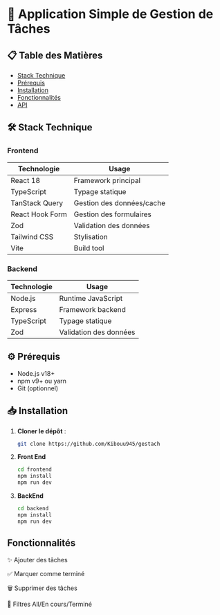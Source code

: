 # 🚀 Application Simple de Gestion de Tâches

## 📋 Table des Matières
- [Stack Technique](#-stack-technique)
- [Prérequis](#-prérequis)
- [Installation](#-installation)
- [Fonctionnalités](#-fonctionnalités)
- [API](#-api)

## 🛠 Stack Technique

### Frontend
| Technologie       | Usage                          |
|-------------------|--------------------------------|
| React 18          | Framework principal            |
| TypeScript        | Typage statique                |
| TanStack Query    | Gestion des données/cache      |
| React Hook Form   | Gestion des formulaires        |
| Zod               | Validation des données         |
| Tailwind CSS      | Stylisation                    |
| Vite              | Build tool                     |

### Backend
| Technologie       | Usage                          |
|-------------------|--------------------------------|
| Node.js           | Runtime JavaScript             |
| Express           | Framework backend              |
| TypeScript        | Typage statique                |
| Zod               | Validation des données         |

## ⚙️ Prérequis

- Node.js v18+
- npm v9+ ou yarn
- Git (optionnel)

## 📥 Installation 

1. **Cloner le dépôt** :
   ```bash
   git clone https://github.com/Kibouu945/gestach
   
2. **Front End**
    ```bash
    cd frontend
    npm install
    npm run dev

3. **BackEnd**

    ```bash
    cd backend
    npm install
    npm run dev

## Fonctionnalités

   ✨ Ajouter des tâches
   
   ✅ Marquer comme terminé
   
   🗑️ Supprimer des tâches
   
   🔄 Filtres All/En cours/Terminé
   
